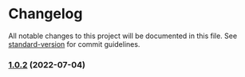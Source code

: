 # Changelog

All notable changes to this project will be documented in this file. See [standard-version](https://github.com/conventional-changelog/standard-version) for commit guidelines.

### [1.0.2](https://github.com/DulliAG/gsheet-finance/compare/v1.0.1...v1.0.2) (2022-07-04)
